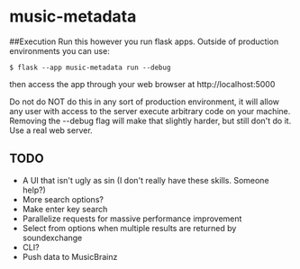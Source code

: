 # music-metadata
##Execution
Run this however you run flask apps. Outside of production environments you can use:

`$ flask --app music-metadata run --debug`

then access the app through your web browser at http://localhost:5000

Do not do NOT do this in any sort of production environment, it will allow any user with access to the server execute arbitrary code on your machine. Removing the --debug flag will make that slightly harder, but still don't do it. Use a real web server.

## TODO
- A UI that isn't ugly as sin (I don't really have these skills. Someone help?)
- More search options?
- Make enter key search
- Parallelize requests for massive performance improvement
- Select from options when multiple results are returned by soundexchange
- CLI?
- Push data to MusicBrainz
